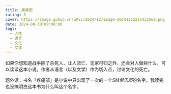 ```yaml
---
title: 疼痛部
rating: 3
cover: https://image.guhub.cn/uPic/2024/12/image-20241212215422560.png
date: 2024-08-30T00:00:00
tags:
  - 人性
  - 语言
  - 文化
  - 文学
---
```


如果你想知道战争除了杀死人、让人流亡、无家可归之外，还会对人做些什么，可以读读这本小说。作者从语言（以及文学）作为切入点，讨论文化的死亡。

题外话：书名「疼痛部」是小说中只出现了一次的一个*SM俱乐部*的名字。我读完也没搞明白这本书为什么叫这个名字。
